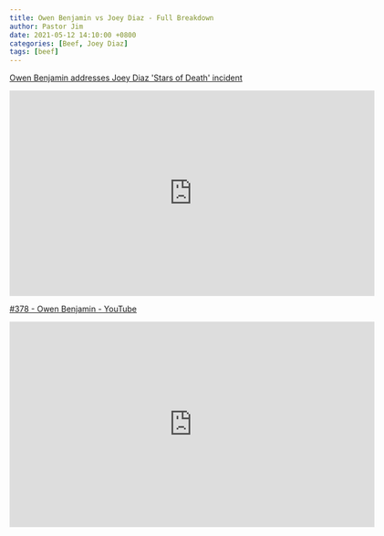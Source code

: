 ```yaml
---
title: Owen Benjamin vs Joey Diaz - Full Breakdown
author: Pastor Jim
date: 2021-05-12 14:10:00 +0800
categories: [Beef, Joey Diaz]
tags: [beef]
---
```


 [Owen Benjamin addresses Joey Diaz 'Stars of Death' incident](https://www.bitchute.com/video/jbrPiaDztw5M/) 
<iframe width="640" height="360" scrolling="no" frameborder="0" style="border: none;" src="https://www.bitchute.com/embed/jbrPiaDztw5M/"></iframe>

[#378 - Owen Benjamin - YouTube](https://www.youtube.com/watch?v=Qgv7-n9jqQ0) 

<iframe width="640" height="360" src="https://www.youtube-nocookie.com/embed/Qgv7-n9jqQ0" title="YouTube video player" frameborder="0" allow="accelerometer; autoplay; clipboard-write; encrypted-media; gyroscope; picture-in-picture" allowfullscreen></iframe>

